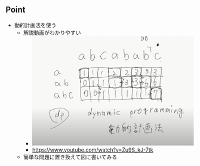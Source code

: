 ## Point

- 動的計画法を使う
  - 解説動画がわかりやすい
    - ![DP解説](ABC211/211_C_DP.png)
    - https://www.youtube.com/watch?v=Zu9S_kJ-7tk
  - 簡単な問題に置き換えて図に書いてみる
